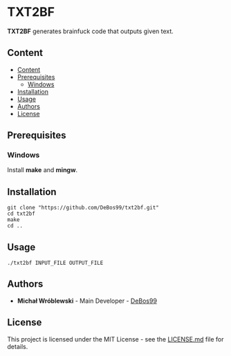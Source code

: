 # TXT2BF

**TXT2BF** generates brainfuck code that outputs given text.

## Content

- [Content](#content)
- [Prerequisites](#prerequisites)
  - [Windows](#windows)
- [Installation](#installation)
- [Usage](#usage)
- [Authors](#authors)
- [License](#license)

## Prerequisites

### Windows

Install **make** and **mingw**.

## Installation

```
git clone "https://github.com/DeBos99/txt2bf.git"
cd txt2bf
make
cd ..
```

## Usage

`./txt2bf INPUT_FILE OUTPUT_FILE`

## Authors

* **Michał Wróblewski** - Main Developer - [DeBos99](https://github.com/DeBos99)

## License

This project is licensed under the MIT License - see the [LICENSE.md](LICENSE.md) file for details.
